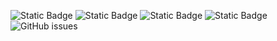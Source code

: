 ![Static Badge](https://img.shields.io/badge/blacklists-60-000000) ![Static Badge](https://img.shields.io/badge/blacklisted-3001024-cc0000) ![Static Badge](https://img.shields.io/badge/whitelisted-2242-00CC00) ![Static Badge](https://img.shields.io/badge/streaming_blacklist-28106-000000) ![GitHub issues](https://img.shields.io/github/issues/fabriziosalmi/blacklists)
